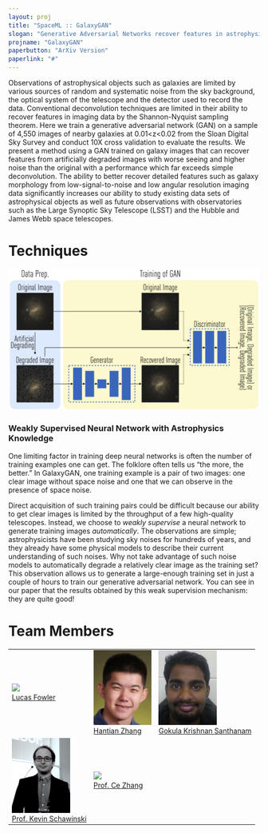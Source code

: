 ```yaml
---
layout: proj
title: "SpaceML :: GalaxyGAN"
slogan: "Generative Adversarial Networks recover features in astrophysical images of galaxies beyond the deconvolution limit"
projname: "GalaxyGAN"
paperbutton: "ArXiv Version"
paperlink: "#"
---
```


Observations of astrophysical objects such as galaxies are limited by various sources of random and systematic noise from the sky background, the optical system of the telescope and the detector used to record the data. Conventional deconvolution techniques are limited in their ability to recover features in imaging data by the Shannon-Nyquist sampling theorem. Here we train a generative adversarial network (GAN) on a sample of 4,550 images of nearby galaxies at 0.01<z<0.02 from the Sloan Digital Sky Survey and conduct 10X cross validation to evaluate the results. We present a method using a GAN trained on galaxy images that can recover features from artificially degraded images with worse seeing and higher noise than the original with a performance which far exceeds simple deconvolution. The ability to better recover detailed features such as galaxy morphology from low-signal-to-noise and low angular resolution imaging data significantly increases our ability to study existing data sets of astrophysical objects as well as future observations with observatories such as the Large Synoptic Sky Telescope (LSST) and the Hubble and James Webb space telescopes. 

# Techniques

<img src="https://github.com/SpaceML/SpaceML.github.io/blob/master/gg/walkthrough.png?raw=true" width="600">





### Weakly Supervised Neural Network with Astrophysics Knowledge

One limiting factor in training deep neural networks is often the number 
of training examples one can get. The folklore often tells us “the more, 
the better.” In GalaxyGAN, one training example is a pair of two images: 
one clear image without space noise and one that we can observe in the 
presence of space noise. 

Direct acquisition of such training pairs could be difficult because 
our ability to get clear images is limited by the throughput of a 
few high-quality telescopes. Instead, we choose to *weakly supervise* 
a neural network to generate training images *automatically*. 
The observations are simple; astrophysicists have been studying sky 
noises for hundreds of years, and they already have some physical models 
to describe their current understanding of such noises. Why not take advantage 
of such noise models to automatically degrade a relatively clear image as the 
training set? This observation allows us to generate a large-enough training 
set in just a couple of hours to train our generative adversarial network. 
You can see in our paper that the results obtained by this weak supervision 
mechanism: they are quite good!


# Team Members

<table style="border:none;">
<tr>

<td><img src="http://macd.com/01about_us/MACD_management/photos_management/lf150px.jpg" height="150"><br/>
<a href="#">Lucas Fowler</a></td>

<td><img src="https://github.com/SpaceML/SpaceML.github.io/blob/master/gg/hantian.png?raw=true" height="150"><br/>
<a href="#">Hantian Zhang</a></td>

<td><img src="https://github.com/SpaceML/SpaceML.github.io/blob/master/gg/gokul.jpg?raw=true" height="150"><br/>
<a href="#">Gokula Krishnan Santhanam</a></td>

</tr>


<tr>

<td><img src="https://github.com/SpaceML/SpaceML.github.io/blob/master/gg/kevin.png?raw=true" height="150"><br/>
<a href="http://www.astro.ethz.ch/schawinski">Prof. Kevin Schawinski</a></td>

<td><img src="https://www.bi.id.ethz.ch/personensuche/bildPersonPre.do?pid=38419&tok=a3ad29b3d6ab9abd8a240ad71144e5c8" height="150"><br/>
<a href="https://www.inf.ethz.ch/personal/ce.zhang/">Prof. Ce Zhang</a></td>

</tr>
</table>






